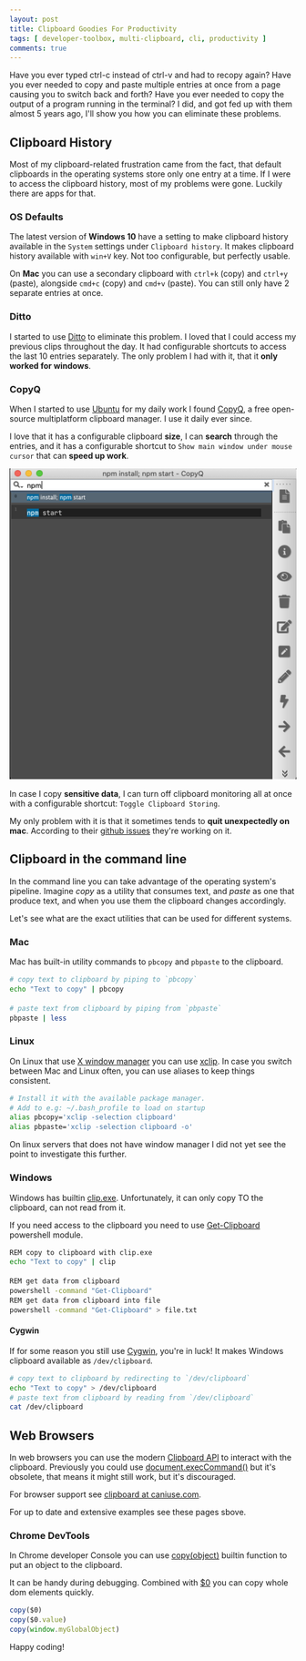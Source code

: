 ```yaml
---
layout: post
title: Clipboard Goodies For Productivity
tags: [ developer-toolbox, multi-clipboard, cli, productivity ]
comments: true
---
```


Have you ever typed ctrl-c instead of ctrl-v and had to recopy again?
Have you ever needed to copy and paste multiple entries at once from a page causing you to switch back and forth?
Have you ever needed to copy the output of a program running in the terminal?
I did, and got fed up with them almost 5 years ago, I'll show you how you can eliminate these problems.

## Clipboard History

Most of my clipboard-related frustration came from the fact, that default clipboards
in the operating systems store only one entry at a time.
If I were to access the clipboard history, most of my problems were gone.
Luckily there are apps for that.

### OS Defaults

The latest version of **Windows 10** have a setting to make clipboard history
available in the `System` settings under `Clipboard history`.
It makes clipboard history available with `win+V` key.
Not too configurable, but perfectly usable.

On **Mac** you can use a secondary clipboard with `ctrl+k` (copy) and `ctrl+y` (paste),
alongside `cmd+c` (copy) and `cmd+v` (paste).
You can still only have 2 separate entries at once.

### Ditto

I started to use [Ditto](https://ditto-cp.sourceforge.io/) to eliminate this problem.
I loved that I could access my previous clips throughout the day.
It had configurable shortcuts to access the last 10 entries separately.
The only problem I had with it, that it **only worked for windows**.

### CopyQ

When I started to use [Ubuntu](https://ubuntu.com/) for my daily work I found
[CopyQ](https://hluk.github.io/CopyQ/),
a free open-source multiplatform clipboard manager. I use it daily ever since.

I love that it has a configurable
clipboard **size**, I can **search** through the entries,
and it has a configurable shortcut to `Show main window under mouse cursor` that can **speed up work**.

![Search through clipboard entries on mac](/images/2021-01-20-cipboard-goodies-copyq-find.png)

In case I copy **sensitive data**, I can turn off clipboard monitoring all at once with a configurable shortcut:
`Toggle Clipboard Storing`.

My only problem with it is that it sometimes tends to **quit unexpectedly on mac**.
According to their [github issues](https://github.com/hluk/CopyQ/issues/1563) they're working on it.

## Clipboard in the command line

In the command line you can take advantage of the operating system's pipeline.
Imagine *copy* as a utility that consumes text, and *paste* as one that produce text,
and when you use them the clipboard changes accordingly.

Let's see what are the exact utilities that can be used for different systems.

### Mac

Mac has built-in utility commands to `pbcopy` and `pbpaste` to the clipboard.

```bash
# copy text to clipboard by piping to `pbcopy`
echo "Text to copy" | pbcopy

# paste text from clipboard by piping from `pbpaste`
pbpaste | less
```

### Linux

On Linux that use [X window manager](https://en.wikipedia.org/wiki/X_window_manager) you can use [xclip](https://github.com/astrand/xclip).
In case you switch between Mac and Linux often, you can use aliases to keep things consistent.

```bash
# Install it with the available package manager.
# Add to e.g: ~/.bash_profile to load on startup
alias pbcopy='xclip -selection clipboard'
alias pbpaste='xclip -selection clipboard -o'
```

On linux servers that does not have window manager I did not yet see the point to investigate this further.

### Windows

Windows has builtin [clip.exe](https://docs.microsoft.com/en-us/windows-server/administration/windows-commands/clip).
Unfortunately, it can only copy TO the clipboard, can not read from it.

If you need access to the clipboard you need to use
[Get-Clipboard](https://docs.microsoft.com/en-us/powershell/module/microsoft.powershell.management/get-clipboard?view=powershell-7.1)
powershell module.

```bash
REM copy to clipboard with clip.exe
echo "Text to copy" | clip

REM get data from clipboard
powershell -command "Get-Clipboard"
REM get data from clipboard into file
powershell -command "Get-Clipboard" > file.txt
```

#### Cygwin

If for some reason you still use [Cygwin](https://cygwin.com/cygwin-ug-net/using-specialnames.html),
you're in luck!
It makes Windows clipboard available as `/dev/clipboard`.

```bash
# copy text to clipboard by redirecting to `/dev/clipboard`
echo "Text to copy" > /dev/clipboard
# paste text from clipboard by reading from `/dev/clipboard`
cat /dev/clipboard
```

## Web Browsers

In web browsers you can use the modern
[Clipboard API](https://developer.mozilla.org/en-US/docs/Web/API/Clipboard_API)
to interact with the clipboard.
Previously you could use
[document.execCommand()](https://developer.mozilla.org/en-US/docs/Web/API/Document/execCommand)
but it's obsolete, that means it might still work, but it's discouraged.

For browser support see [clipboard at caniuse.com](https://caniuse.com/?search=clipboard).

For up to date and extensive examples see these pages sbove.

### Chrome DevTools

In Chrome developer Console you can use
[copy(object)](https://developers.google.com/web/tools/chrome-devtools/console/utilities#copy)
builtin function to put an object to the clipboard.

It can be handy during debugging.
Combined with [$0](https://developers.google.com/web/tools/chrome-devtools/console/utilities#dom) you can copy whole dom elements quickly.

```js
copy($0)
copy($0.value)
copy(window.myGlobalObject)
```

Happy coding!
